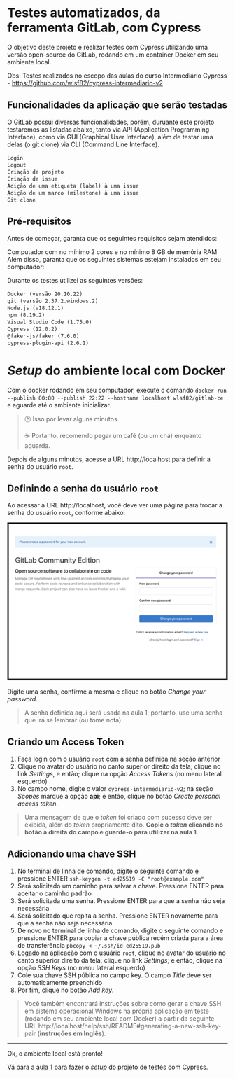 # Testes automatizados, da ferramenta GitLab, com Cypress  

O objetivo deste projeto é realizar testes com Cypress utilizando uma versão open-source do GitLab, rodando em um container Docker em seu ambiente local. 

Obs: Testes realizados no escopo das aulas do curso Intermediário Cypress - https://github.com/wlsf82/cypress-intermediario-v2

## Funcionalidades da aplicação que serão testadas
O GitLab possui diversas funcionalidades, porém, duruante este projeto testaremos as listadas abaixo, tanto via API (Application Programming Interface), como via GUI (Graphical User Interface), além de testar uma delas (o git clone) via CLI (Command Line Interface).

    Login
    Logout
    Criação de projeto
    Criação de issue
    Adição de uma etiqueta (label) à uma issue
    Adição de um marco (milestone) à uma issue
    Git clone

## Pré-requisitos

Antes de começar, garanta que os seguintes requisitos sejam atendidos:

Computador com no mínimo 2 cores
e no mínimo 8 GB de memória RAM
Além disso, garanta que os seguintes sistemas estejam instalados em seu computador:

Durante os testes utilizei as seguintes versões:

    Docker (versão 20.10.22)
    git (versão 2.37.2.windows.2)
    Node.js (v18.12.1)
    npm (8.19.2)
    Visual Studio Code (1.75.0)
    Cypress (12.0.2)
    @faker-js/faker (7.6.0)
    cypress-plugin-api (2.6.1)

# _Setup_ do ambiente local com Docker

Com o docker rodando em seu computador, execute o comando `docker run --publish 80:80 --publish 22:22 --hostname localhost wlsf82/gitlab-ce` e aguarde até o ambiente inicializar.

> 🕐 Isso por levar alguns minutos.
>
> ☕ Portanto, recomendo pegar um café (ou um chá) enquanto aguarda.

Depois de alguns minutos, acesse a URL http://localhost para definir a senha do usuário `root`.

## Definindo a senha do usuário `root`

Ao acessar a URL http://localhost, você deve ver uma página para trocar a senha do usuário `root`, conforme abaixo:

![GitLab reset password page](./assets/please-create-a-password-for-your-new-account.png)

Digite uma senha, confirme a mesma e clique no botão _Change your password_.

> A senha definida aqui será usada na aula 1, portanto, use uma senha que irá se lembrar (ou tome nota).

## Criando um Access Token

1. Faça login com o usuário `root` com a senha definida na seção anterior
2. Clique no avatar do usuário no canto superior direito da tela; clique no link _Settings_, e então; clique na opção _Access Tokens_ (no menu lateral esquerdo)
3. No campo nome, digite o valor `cypress-intermediario-v2`; na seção _Scopes_ marque a opção **api**; e então, clique no botão _Create personal access token_.

> Uma mensagem de que o _token_ foi criado com sucesso deve ser exibida, além do _token_ propriamente dito. **Copie o _token_ clicando no botão à direita do campo e guarde-o para utilizar na aula 1**.

## Adicionando uma chave SSH

1. No terminal de linha de comando, digite o seguinte comando e pressione ENTER `ssh-keygen -t ed25519 -C "root@example.com"`
2. Será solicitado um caminho para salvar a chave. Pressione ENTER para aceitar o caminho padrão
3. Será solicitada uma senha. Pressione ENTER para que a senha não seja necessária
4. Será solicitado que repita a senha. Pressione ENTER novamente para que a senha não seja necessária
5. De novo no terminal de linha de comando, digite o seguinte comando e pressione ENTER para copiar a chave pública recém criada para a área de transferência `pbcopy < ~/.ssh/id_ed25519.pub`
6. Logado na aplicação com o usuário `root`, clique no avatar do usuário no canto superior direito da tela; clique no link _Settings_; e então, clique na opção _SSH Keys_ (no menu lateral esquerdo)
7. Cole sua chave SSH pública no campo key. O campo _Title_ deve ser automaticamente preenchido
8. Por fim, clique no botão _Add key_.

> Você também encontrará instruções sobre como gerar a chave SSH em sistema operacional Windows na própria aplicação em teste (rodando em seu ambiente local com Docker) a partir da seguinte URL http://localhost/help/ssh/README#generating-a-new-ssh-key-pair (**instruções em Inglês**).

___

Ok, o ambiente local está pronto!

Vá para a [aula 1](./1.md) para fazer o _setup_ do projeto de testes com Cypress.
